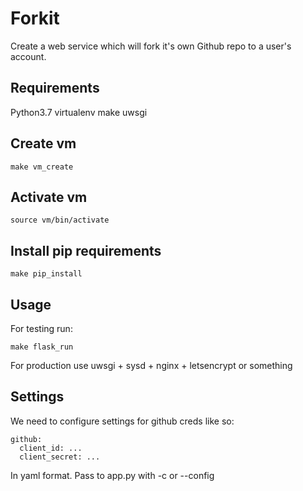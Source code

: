 # Forkit
Create a web service which will fork it's own Github repo to a user's account.

## Requirements

Python3.7
virtualenv
make
uwsgi

## Create vm

```
make vm_create
```

## Activate vm

```
source vm/bin/activate
```

## Install pip requirements

```
make pip_install
```

## Usage

For testing run:

```
make flask_run
```

For production use uwsgi + sysd + nginx + letsencrypt or something

## Settings

We need to configure settings for github creds like so:

```
github:
  client_id: ...
  client_secret: ...
```

In yaml format.  Pass to app.py with -c or --config
